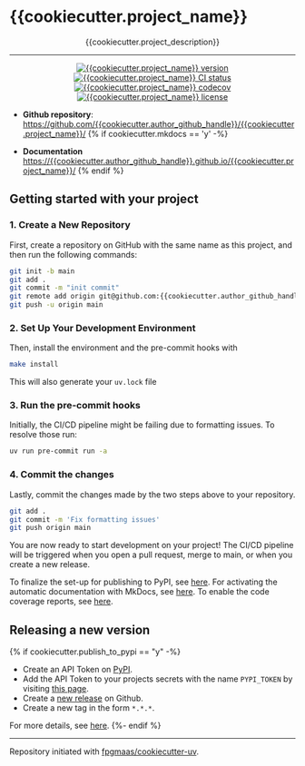 # {{cookiecutter.project_name}}

<p align="center">{{cookiecutter.project_description}}</p>

---

<p align="center">
    <a href="https://img.shields.io/github/v/release/{{cookiecutter.author_github_handle}}/{{cookiecutter.project_name}}">
        <img src="https://img.shields.io/github/v/release/{{cookiecutter.author_github_handle}}/{{cookiecutter.project_name}}" alt="{{cookiecutter.project_name}} version">
    </a>
    <a href="https://github.com/{{cookiecutter.author_github_handle}}/{{cookiecutter.project_name}}/actions/workflows/main.yml">
        <img src="https://github.com/{{cookiecutter.author_github_handle}}/{{cookiecutter.project_name}}/actions/workflows/main.yml/badge.svg" alt="{{cookiecutter.project_name}} CI status">
    </a>
    <a href="https://codecov.io/gh/{{cookiecutter.author_github_handle}}/{{cookiecutter.project_name}}">
        <img src="https://codecov.io/gh/{{cookiecutter.author_github_handle}}/{{cookiecutter.project_name}}/branch/main/graph/badge.svg" alt="{{cookiecutter.project_name}} codecov">
    </a>
    <a href="https://img.shields.io/github/license/{{cookiecutter.author_github_handle}}/{{cookiecutter.project_name}}">
        <img src="https://img.shields.io/github/license/{{cookiecutter.author_github_handle}}/{{cookiecutter.project_name}}" alt="{{cookiecutter.project_name}} license">
    </a>
</p>


- **Github repository**: <https://github.com/{{cookiecutter.author_github_handle}}/{{cookiecutter.project_name}}/>
{% if cookiecutter.mkdocs == 'y' -%}

- **Documentation** <https://{{cookiecutter.author_github_handle}}.github.io/{{cookiecutter.project_name}}/>
{% endif %}

## Getting started with your project

### 1. Create a New Repository

First, create a repository on GitHub with the same name as this project, and then run the following commands:

```bash
git init -b main
git add .
git commit -m "init commit"
git remote add origin git@github.com:{{cookiecutter.author_github_handle}}/{{cookiecutter.project_name}}.git
git push -u origin main
```

### 2. Set Up Your Development Environment

Then, install the environment and the pre-commit hooks with

```bash
make install
```

This will also generate your `uv.lock` file

### 3. Run the pre-commit hooks

Initially, the CI/CD pipeline might be failing due to formatting issues. To resolve those run:

```bash
uv run pre-commit run -a
```

### 4. Commit the changes

Lastly, commit the changes made by the two steps above to your repository.

```bash
git add .
git commit -m 'Fix formatting issues'
git push origin main
```

You are now ready to start development on your project!
The CI/CD pipeline will be triggered when you open a pull request, merge to main, or when you create a new release.

To finalize the set-up for publishing to PyPI, see [here](https://fpgmaas.github.io/cookiecutter-uv/features/publishing/#set-up-for-pypi).
For activating the automatic documentation with MkDocs, see [here](https://fpgmaas.github.io/cookiecutter-uv/features/mkdocs/#enabling-the-documentation-on-github).
To enable the code coverage reports, see [here](https://fpgmaas.github.io/cookiecutter-uv/features/codecov/).

## Releasing a new version

{% if cookiecutter.publish_to_pypi == "y" -%}

- Create an API Token on [PyPI](https://pypi.org/).
- Add the API Token to your projects secrets with the name `PYPI_TOKEN` by visiting [this page](https://github.com/{{cookiecutter.author_github_handle}}/{{cookiecutter.project_name}}/settings/secrets/actions/new).
- Create a [new release](https://github.com/{{cookiecutter.author_github_handle}}/{{cookiecutter.project_name}}/releases/new) on Github.
- Create a new tag in the form `*.*.*`.

For more details, see [here](https://fpgmaas.github.io/cookiecutter-uv/features/cicd/#how-to-trigger-a-release).
{%- endif %}

---

Repository initiated with [fpgmaas/cookiecutter-uv](https://github.com/fpgmaas/cookiecutter-uv).
